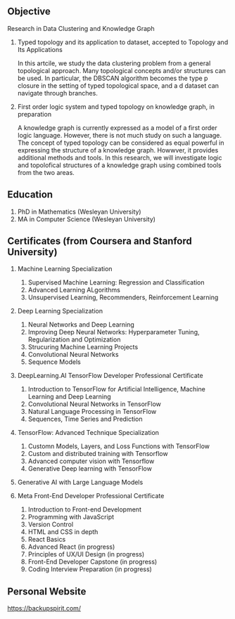 ## Objective
Research in Data Clustering and Knowledge Graph
1. Typed topology and its application to dataset, accepted to Topology and Its Applications
   
   In this artcile, we study the data clustering problem from a general topological approach. Many topological concepts and/or structures can be used. In particular, the DBSCAN algorithm becomes the 
   type p closure in the setting of typed topological space, and a d dataset can navigate through branches.
   
2. First order logic system and typed topology on knowledge graph, in preparation

   A knowledge graph is currently expressed as a model of a first order logic language. However, there is not much study on such a language. The concept of typed topology can be considered as equal powerful in expressing the structure of a knowledge graph. Howwver, it provides additional methods and tools. In this research, we will investigate logic and topolofical structures of a knowledge graph using combined tools from the two areas.   
  
## Education
1. PhD in Mathematics (Wesleyan University)
2. MA in Computer Science (Wesleyan University)

## Certificates (from Coursera and Stanford University)
1. Machine Learning Specialization
    1. Supervised Machine Learning: Regression and Classification
    2. Advanced Learning ALgorithms
    3. Unsupervised Learning, Recommenders, Reinforcement Learning
       
2. Deep Learning Specialization
    1. Neural Networks and Deep Learning
    2. Improving Deep Neural Networks: Hyperparameter Tuning, Regularization and Optimization
    3. Strucuring Machine Learning Projects
    4. Convolutional Neural Networks
    5. Sequence Models
    
3. DeepLearning.AI TensorFlow Developer Professional Certificate
    1. Introduction to TensorFlow for Artificial Intelligence, Machine Learning and Deep Learning
    2. Convolutional Neural Networks in TensorFlow
    3. Natural Language Processing in TensorFlow
    4. Sequences, Time Series and Prediction
    
4. TensorFlow: Advanced Technique Specialization
    1. Customn Models, Layers, and Loss Functions with TensorFlow
    2. Custom and distributed training with Tensorflow
    3. Advanced computer vision with Tensorflow
    4. Generative Deep learning with TensorFlow

5. Generative AI with Large Language Models
       
6. Meta Front-End Developer Professional Certificate
    1. Introduction to Front-end Development
    2. Programming with JavaScript
    3. Version Control
    4. HTML and CSS in depth
    5. React Basics 
    6. Advanced React (in progress)
    7. Principles of UX/UI Design (in progress)
    8. Front-End Developer Capstone (in progress)
    9. Coding Interview Preparation (in progress)

  ## Personal Website
  https://backupspirit.com/

